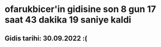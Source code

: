 # ofarukbicer'in gidisine son 8 gun 17 saat 43 dakika 19 saniye kaldi

## Gidis tarihi: 30.09.2022 :(